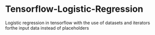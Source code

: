 # Tensorflow-Logistic-Regression
Logistic regression in tensorflow with the use of datasets and iterators forthe input data instead of placeholders
